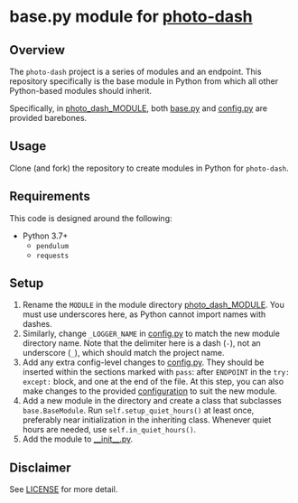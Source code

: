 # base.py module for [photo-dash]

## Overview

The `photo-dash` project is a series of modules and an endpoint. This repository specifically is the base module in Python from which all other Python-based modules should inherit.

Specifically, in [photo_dash_MODULE], both [base.py] and [config.py] are provided barebones.

## Usage

Clone (and fork) the repository to create modules in Python for `photo-dash`.

## Requirements

This code is designed around the following:

- Python 3.7+
    - `pendulum`
    - `requests`

## Setup

1. Rename the `MODULE` in the module directory [photo_dash_MODULE]. You must use underscores here, as Python cannot import names with dashes.
2. Similarly, change `_LOGGER_NAME` in [config.py] to match the new module directory name. Note that the delimiter here is a dash (`-`), not an underscore (`_`), which should match the project name.
3. Add any extra config-level changes to [config.py]. They should be inserted within the sections marked with `pass`: after `ENDPOINT` in the `try: except:` block, and one at the end of the file. At this step, you can also make changes to the provided [configuration](config.json.example) to suit the new module.
4. Add a new module in the directory and create a class that subclasses `base.BaseModule`. Run `self.setup_quiet_hours()` at least once, preferably near initialization in the inheriting class. Whenever quiet hours are needed, use `self.in_quiet_hours()`.
5. Add the module to [\_\_init\_\_.py](photo_dash_MODULE/__init__.py).

## Disclaimer

See [LICENSE](../LICENSE) for more detail.

[photo-dash]: https://github.com/cj-wong/photo-dash
[photo_dash_MODULE]: photo_dash_MODULE
[base.py]: photo_dash_MODULE/base.py
[config.py]: photo_dash_MODULE/config.py
